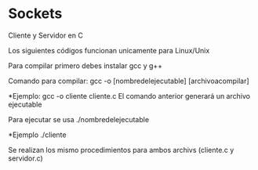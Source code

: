 # Sockets
Cliente y Servidor en C

Los siguientes códigos funcionan unicamente para Linux/Unix

Para compilar primero debes instalar gcc y g++

Comando para compilar: gcc -o [nombredelejecutable] [archivoacompilar]

  *Ejemplo: gcc -o cliente cliente.c
El comando anterior generará un archivo ejecutable

Para ejecutar se usa ./nombredelejecutable

  *Ejemplo ./cliente
  
Se realizan los mismo procedimientos para ambos archivs (cliente.c y servidor.c)

